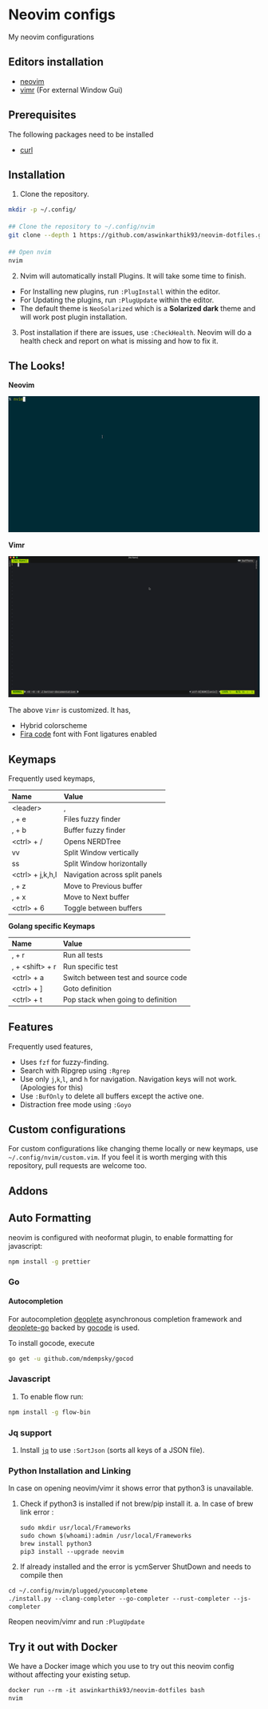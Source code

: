 # Neovim configs

My neovim configurations

## Editors installation

- [neovim](https://github.com/neovim/neovim/wiki/Installing-Neovim)
- [vimr](https://github.com/qvacua/vimr) (For external Window Gui)

## Prerequisites

The following packages need to be installed

- [curl](https://curl.haxx.se/)

## Installation

1. Clone the repository.

```sh
mkdir -p ~/.config/

## Clone the repository to ~/.config/nvim
git clone --depth 1 https://github.com/aswinkarthik93/neovim-dotfiles.git ~/.config/nvim

## Open nvim
nvim
```

2. Nvim will automatically install Plugins. It will take some time to finish.

- For Installing new plugins, run `:PlugInstall` within the editor.
- For Updating the plugins, run `:PlugUpdate` within the editor.
- The default theme is `NeoSolarized` which is a **Solarized dark** theme and will work post plugin installation.

3. Post installation if there are issues, use `:CheckHealth`. Neovim will do a health check and report on what is missing and how to fix it.

## The Looks!

**Neovim**

![demo](/demo/nvim.gif)

**Vimr**

![demo](/demo/vimr.gif)

The above `Vimr` is customized. It has,

- Hybrid colorscheme
- [Fira code](https://github.com/tonsky/FiraCode) font with Font ligatures enabled

## Keymaps

Frequently used keymaps,

| Name               | Value                          |
|:-------------------|:-------------------------------|
| \<leader\>         | ,                              |
| , + e              | Files fuzzy finder             |
| , + b              | Buffer fuzzy finder            |
| \<ctrl\> + /       | Opens NERDTree                 |
| vv                 | Split Window vertically        |
| ss                 | Split Window horizontally      |
| \<ctrl\> + j,k,h,l | Navigation across split panels |
| , + z              | Move to Previous buffer        |
| , + x              | Move to Next buffer            |
| \<ctrl\> + 6       | Toggle between buffers         |

**Golang specific Keymaps**

| Name              | Value                               |
|:------------------|:------------------------------------|
| , + r             | Run all tests                       |
| , + \<shift\> + r | Run specific test                   |
| \<ctrl\> + a      | Switch between test and source code |
| \<ctrl\> + ]      | Goto definition                     |
| \<ctrl\> + t      | Pop stack when going to definition  |

## Features

Frequently used features,

- Uses `fzf` for fuzzy-finding.
- Search with Ripgrep using `:Rgrep`
- Use only `j`,`k`,`l`, and `h` for navigation. Navigation keys will not work. (Apologies for this)
- Use `:BufOnly` to delete all buffers except the active one.
- Distraction free mode using `:Goyo`

## Custom configurations

For custom configurations like changing theme locally or new keymaps, use `~/.config/nvim/custom.vim`. If you feel it is worth merging with this repository, pull requests are welcome too.

## Addons

## Auto Formatting

neovim is configured with neoformat plugin, to enable formatting for javascript:

```sh
npm install -g prettier
```

### Go

#### Autocompletion

For autocompletion [deoplete](https://github.com/Shougo/deoplete.nvim) asynchronous completion framework and [deoplete-go](https://github.com/zchee/deoplete-go) backed by [gocode](https://github.com/mdempsky/gocode) is used.

To install gocode, execute

```sh
go get -u github.com/mdempsky/gocod
```

### Javascript

1. To enable flow run:

```sh
npm install -g flow-bin
```

### Jq support

1. Install [`jq`](https://github.com/stedolan/jq) to use `:SortJson` (sorts all keys of a JSON file).

### Python Installation and Linking

In case on opening neovim/vimr it shows error that python3 is unavailable.
1. Check if python3 is installed if not brew/pip install it.
   a. In case of brew link error : 
    ```
    sudo mkdir usr/local/Frameworks
    sudo chown $(whoami):admin /usr/local/Frameworks
    brew install python3
    pip3 install --upgrade neovim
    ```

2. If already installed and the error is ycmServer ShutDown and needs to compile then
  ``` 
  cd ~/.config/nvim/plugged/youcompleteme
  ./install.py --clang-completer --go-completer --rust-completer --js-completer
  ```
  
Reopen neovim/vimr and run ```:PlugUpdate```  

## Try it out with Docker

We have a Docker image which you use to try out this neovim config without affecting your existing setup.

```
docker run --rm -it aswinkarthik93/neovim-dotfiles bash
nvim
```